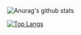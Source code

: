 ![Anurag's github stats](https://github-readme-stats.vercel.app/api?username=itssidhere&show_icons=true&theme=radical&include_all_commits=true)


[![Top Langs](https://github-readme-stats.vercel.app/api/top-langs/?username=itssidhere&langs_count=8&hide=html,css&count_private=true)](https://github.com/anuraghazra/github-readme-stats)
